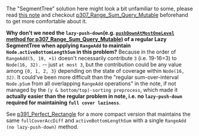 The "SegmentTree" solution here might look a bit unfamiliar to some, please read [this note](https://www.yinxiang.com/everhub/note/b904af18-03fd-4dbc-a3d2-67a0daa1518e) and checkout [p307_Range_Sum_Query_Mutable](https://github.com/genxium/Leetcode/tree/master/p307_Range_Sum_Query_Mutable) beforehand to get more comfortable about it.

**Why don't we need the `lazy-push-down`(e.g. [`pushDownAtMostOneLevel` method for p307_Range_Sum_Query_Mutable]((https://github.com/genxium/Leetcode/blob/b1d3f2b2a54214ce1daea3898fa4cd5c4cd9085e/p307_Range_Sum_Query_Mutable/submission_segtree.cpp#L66))) of a regular Lazy SegmentTree when applying `RangeAdd` to maintain `Node.activeBottomLengthSum` in this problem?** Because in the order of `RangeAdd(5, 19, +1)` doesn't necessarily contribute `3` (i.e. 19-16=3) to `Node(16, 32).` -- just `at most 3`, but the contribution could be any value among `{0, 1, 2, 3}` depending on the state of coverage within `Node(16, 32)`. It could've been more difficult than the "regular sum-over-interval  `Node.pSum` from all overlapping `RangeAdd` operations" in the note, if not managed by the `(y & bottom/top)-sorting preprocess`, which made it **actually easier than the regular problem in note, i.e. no `lazy-push-down` required for maintaining `full cover laziness`**.

See [p391_Perfect_Rectangle](https://github.com/genxium/Leetcode/tree/master/p391_Perfect_Rectangle) for a more compact version that maintains the same `fullCoverAccDiff` and `activeBottomLengthSum` with a single `RangeAdd (no lazy-push-down)` method.
